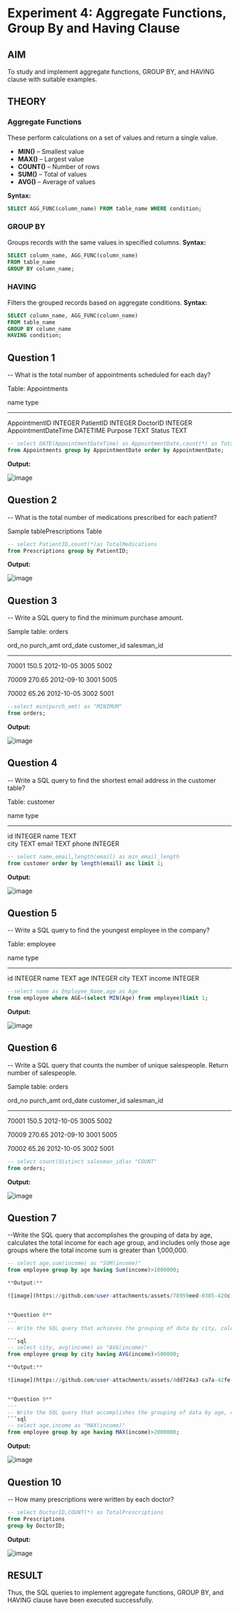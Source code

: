 # Experiment 4: Aggregate Functions, Group By and Having Clause

## AIM
To study and implement aggregate functions, GROUP BY, and HAVING clause with suitable examples.

## THEORY

### Aggregate Functions
These perform calculations on a set of values and return a single value.

- **MIN()** – Smallest value  
- **MAX()** – Largest value  
- **COUNT()** – Number of rows  
- **SUM()** – Total of values  
- **AVG()** – Average of values

**Syntax:**
```sql
SELECT AGG_FUNC(column_name) FROM table_name WHERE condition;
```
### GROUP BY
Groups records with the same values in specified columns.
**Syntax:**
```sql
SELECT column_name, AGG_FUNC(column_name)
FROM table_name
GROUP BY column_name;
```
### HAVING
Filters the grouped records based on aggregate conditions.
**Syntax:**
```sql
SELECT column_name, AGG_FUNC(column_name)
FROM table_name
GROUP BY column_name
HAVING condition;
```

**Question 1**
--
-- What is the total number of appointments scheduled for each day?

Table: Appointments

name                 type
-------------------  ----------
AppointmentID        INTEGER
PatientID            INTEGER
DoctorID             INTEGER
AppointmentDateTime  DATETIME
Purpose              TEXT
Status               TEXT

```sql
-- select DATE(AppointmentDateTime) as AppointmentDate,count(*) as TotalAppointments
from Appointments group by AppointmentDate order by AppointmentDate;
```

**Output:**

![image](https://github.com/user-attachments/assets/8326f6b3-fed5-4e05-bb3f-83cce62a7e7a)


**Question 2**
---
-- What is the total number of medications prescribed for each patient?

Sample tablePrescriptions Table



```sql
-- select PatientID,count(*)as TotalMedications
from Prescriptions group by PatientID;
```

**Output:**

![image](https://github.com/user-attachments/assets/15d4d7f0-76eb-4ebf-a19b-2fff0112fcb4)


**Question 3**
---
-- Write a SQL query to find the minimum purchase amount.

Sample table: orders

ord_no      purch_amt   ord_date    customer_id  salesman_id

----------  ----------  ----------  -----------  -----------

70001       150.5       2012-10-05  3005         5002

70009       270.65      2012-09-10  3001         5005

70002       65.26       2012-10-05  3002         5001

 

```sql
--select min(purch_amt) as "MINIMUM"
from orders;
```

**Output:**

![image](https://github.com/user-attachments/assets/65336be5-fb6a-4438-b4b8-8905aa8696c6)

**Question 4**
---
-- Write a SQL query to find the shortest email address in the customer table?

Table: customer

name        type
----------  ----------
id          INTEGER
name        TEXT   
city        TEXT
email       TEXT
phone       INTEGER

```sql
-- select name,email,length(email) as min_email_length
from customer order by length(email) asc limit 1;
```

**Output:**

![image](https://github.com/user-attachments/assets/7d75cdef-9e22-4a5b-baa5-a837f5a4646e)


**Question 5**
---
-- Write a SQL query to find the youngest employee in the company?

Table: employee

name        type
----------  ----------
id          INTEGER
name        TEXT
age         INTEGER
city        TEXT
income      INTEGER

```sql
--select name as Employee_Name,age as Age
from employee where AGE=(select MIN(Age) from employee)limit 1;
```

**Output:**

![image](https://github.com/user-attachments/assets/a6dcad6b-a437-44a4-80ee-1a0f045cedac)


**Question 6**
---
-- Write a SQL query that counts the number of unique salespeople. Return number of salespeople.

Sample table: orders

ord_no      purch_amt   ord_date    customer_id  salesman_id

----------  ----------  ----------  -----------  -----------

70001       150.5       2012-10-05  3005         5002

70009       270.65      2012-09-10  3001         5005

70002       65.26       2012-10-05  3002         5001

```sql
-- select count(distinct salesman_id)as "COUNT"
from orders;
```

**Output:**

![image](https://github.com/user-attachments/assets/c668fef2-3822-4ed7-89ba-824e70b5d2a0)


**Question 7**
---
--Write the SQL query that accomplishes the grouping of data by age, calculates the total income for each age group, and includes only those age groups where the total income sum is greater than 1,000,000.

```sql
-- select age,sum(income) as "SUM(income)"
from employee group by age having Sum(income)>1000000;

**Output:**

![image](https://github.com/user-attachments/assets/78959eed-0385-420c-b25d-609a204b0c12)


**Question 8**
---
-- Write the SQL query that achieves the grouping of data by city, calculates the average income for each city, and includes only those cities where the average income is greater than 500,000.

```sql
-- select city, avg(income) as "AVG(income)"
from employee group by city having AVG(income)>500000;

**Output:**

![image](https://github.com/user-attachments/assets/4dd724a3-ca7a-42fe-9163-aac849058e7f)


**Question 9**
---
-- Write the SQL query that accomplishes the grouping of data by age, calculates the maximum income for each age group, and includes only those age groups where the maximum income is greater than 2,000,000.
```sql
-- select age,income as "MAX(income)"
from employee group by age having MAX(income)>2000000;
```

**Output:**

![image](https://github.com/user-attachments/assets/a8473727-6b18-49eb-be57-128719f257e0)


**Question 10**
---
-- How many prescriptions were written by each doctor?
```sql
-- select DoctorID,COUNT(*) as TotalPrescriptions
from Prescriptions
group by DoctorID;
```

**Output:**

![image](https://github.com/user-attachments/assets/245053c9-8df5-444d-b60d-40e43388ba8f)



## RESULT
Thus, the SQL queries to implement aggregate functions, GROUP BY, and HAVING clause have been executed successfully.
